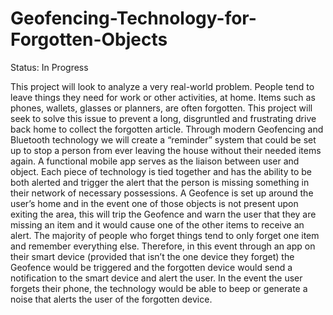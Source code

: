 # Geofencing-Technology-for-Forgotten-Objects

Status: In Progress

This project will look to analyze a very real-world problem. 
People tend to leave things they need for work or other activities,
at home. Items such as phones, wallets, glasses or planners, 
are often forgotten. This project will seek to solve this issue to prevent 
a long, disgruntled and frustrating drive back home to collect the forgotten 
article. Through modern Geofencing and Bluetooth technology we will create a 
“reminder” system that could be set up to stop a person from ever leaving the 
house without their needed items again. A functional mobile app serves as the 
liaison between user and object. Each piece of technology is tied together and
has the ability to be both alerted and trigger the alert that the person is 
missing something in their network of necessary possessions. A Geofence is 
set up around the user’s home and in the event one of those objects is not
present upon exiting the area, this will trip the Geofence and warn the user 
that they are missing an item and it would cause one of the other items to 
receive an alert. The majority of people who forget things tend to only forget 
one item and remember everything else. Therefore, in this event through an app 
on their smart device (provided that isn’t the one device they forget) the 
Geofence would be triggered and the forgotten device would send a notification 
to the smart device and alert the user. In the event the user forgets their phone, 
the technology would be able to beep or generate a noise that alerts the user of the forgotten device.
